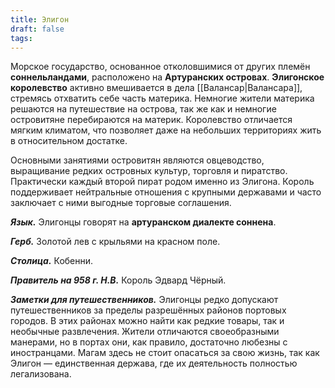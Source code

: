 ```yaml
---
title: Элигон
draft: false
tags:
---
```

Морское государство, основанное отколовшимися от других племён **соннельландами**, расположено на **Артуранских островах**. **Элигонское королевство** активно вмешивается в дела [[Валансар|Валансара]], стремясь отхватить себе часть материка. Немногие жители материка решаются на путешествие на острова, так же как и немногие островитяне перебираются на материк. Королевство отличается мягким климатом, что позволяет даже на небольших территориях жить в относительном достатке.

Основными занятиями островитян являются овцеводство, выращивание редких островных культур, торговля и пиратство. Практически каждый второй пират родом именно из Элигона. Король поддерживает нейтральные отношения с крупными державами и часто заключает с ними выгодные торговые соглашения.

***Язык.*** Элигонцы говорят на **артуранском диалекте соннена**.

***Герб.*** Золотой лев с крыльями на красном поле.

***Столица.*** Кобенни.

***Правитель на 958 г. Н.В.*** Король Эдвард Чёрный.

***Заметки для путешественников.*** Элигонцы редко допускают путешественников за пределы разрешённых районов портовых городов. В этих районах можно найти как редкие товары, так и необычные развлечения. Жители отличаются своеобразными манерами, но в портах они, как правило, достаточно любезны с иностранцами. Магам здесь не стоит опасаться за свою жизнь, так как Элигон — единственная держава, где их деятельность полностью легализована.
